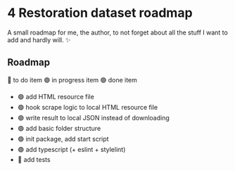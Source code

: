 
# 4 Restoration dataset roadmap

A small roadmap for me, the author, to not forget about all the stuff I want to add and hardly will. ✨

## Roadmap

🔵 to do item
🟣 in progress item
🟢 done item


- 🟢 add HTML resource file
- 🟢 hook scrape logic to local HTML resource file
- 🟢 write result to local JSON instead of downloading
- 🟢 add basic folder structure
- 🟢 init package, add start script
- 🟣 add typescript (+ eslint + stylelint)
- 🔵 add tests


